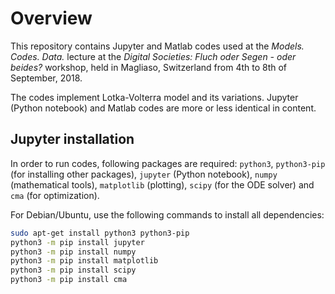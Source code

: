 # Overview

This repository contains Jupyter and Matlab codes used at the *Models. Codes. Data.* lecture at the *Digital Societies: Fluch oder Segen - oder beides?* workshop, held in Magliaso, Switzerland from 4th to 8th of September, 2018.

The codes implement Lotka-Volterra model and its variations.
Jupyter (Python notebook) and Matlab codes are more or less identical in content.


## Jupyter installation

In order to run codes, following packages are required:
`python3`,
`python3-pip` (for installing other packages),
`jupyter` (Python notebook),
`numpy` (mathematical tools),
`matplotlib` (plotting),
`scipy` (for the ODE solver) and
`cma` (for optimization).

For Debian/Ubuntu, use the following commands to install all dependencies:
```bash
sudo apt-get install python3 python3-pip
python3 -m pip install jupyter
python3 -m pip install numpy
python3 -m pip install matplotlib
python3 -m pip install scipy
python3 -m pip install cma
```
